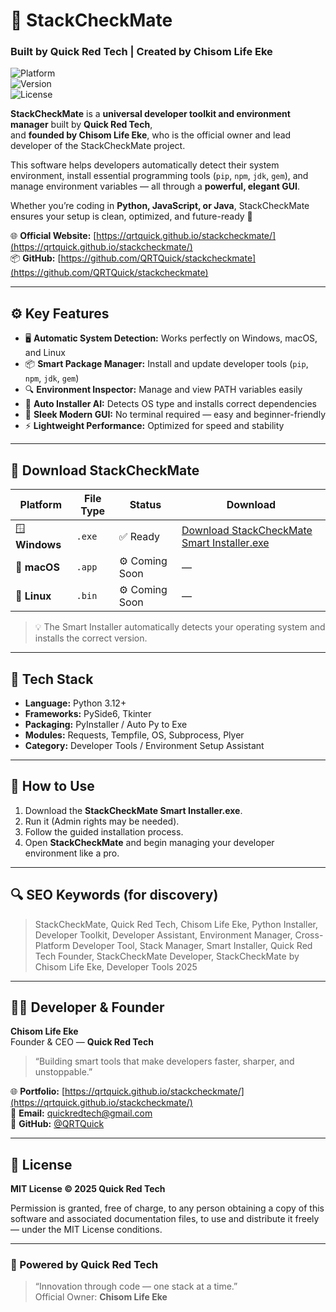 <!-- 
==============================================================
🧠 StackCheckMate - SEO Metadata
Built by Quick Red Tech | Created by Chisom Life Eke
==============================================================

Description: StackCheckMate is a universal developer toolkit and environment manager developed by Quick Red Tech.
It helps programmers install and manage Python, Node.js, Java, and Ruby packages while optimizing their system environment. 
The software was founded, built, and maintained by Chisom Life Eke — the official owner of Quick Red Tech.

Keywords: StackCheckMate, Quick Red Tech, Chisom Life Eke, Developer Toolkit, Python Installer, Package Manager GUI,
Cross-Platform Developer Tool, Environment Manager, Smart Installer, Stack Manager, Developer Assistant 2025,
Quick Red Tech Founder, StackCheckMate Creator, Chisom Life Eke Developer

Author: Chisom Life Eke
Company: Quick Red Tech
Website: https://qrtquick.github.io/stackcheckmate/
GitHub: https://github.com/QRTQuick/stackcheckmate
License: MIT
Open Graph Image: https://raw.githubusercontent.com/QRTQuick/stackcheckmate/main/icon.png
==============================================================
-->

# 🧠 StackCheckMate  
### Built by **Quick Red Tech** | Created by **Chisom Life Eke**  

![Platform](https://img.shields.io/badge/platform-cross--platform-blue?style=for-the-badge)  
![Version](https://img.shields.io/badge/version-1.0.0-red?style=for-the-badge)  
![License](https://img.shields.io/badge/license-MIT-green?style=for-the-badge)

**StackCheckMate** is a **universal developer toolkit and environment manager** built by **Quick Red Tech**,  
and **founded by Chisom Life Eke**, who is the official owner and lead developer of the StackCheckMate project.  

This software helps developers automatically detect their system environment, install essential programming tools (`pip`, `npm`, `jdk`, `gem`), and manage environment variables — all through a **powerful, elegant GUI**.

Whether you’re coding in **Python, JavaScript, or Java**, StackCheckMate ensures your setup is clean, optimized, and future-ready 🚀  

🌐 **Official Website:** [https://qrtquick.github.io/stackcheckmate/](https://qrtquick.github.io/stackcheckmate/)  
📦 **GitHub:** [https://github.com/QRTQuick/stackcheckmate](https://github.com/QRTQuick/stackcheckmate)

---

## ⚙️ Key Features
- 🖥️ **Automatic System Detection:** Works perfectly on Windows, macOS, and Linux  
- 📦 **Smart Package Manager:** Install and update developer tools (`pip`, `npm`, `jdk`, `gem`)  
- 🔍 **Environment Inspector:** Manage and view PATH variables easily  
- 🧠 **Auto Installer AI:** Detects OS type and installs correct dependencies  
- 🎨 **Sleek Modern GUI:** No terminal required — easy and beginner-friendly  
- ⚡ **Lightweight Performance:** Optimized for speed and stability  

---

## 🚀 Download StackCheckMate
| Platform | File Type | Status | Download |
|-----------|------------|--------|-----------|
| 🪟 **Windows** | `.exe` | ✅ Ready | [Download StackCheckMate Smart Installer.exe](https://github.com/QRTQuick/stackcheckmate/releases/download/release-1.0/StackCheckMate_Smart_Installer.exe) |
| 🍎 **macOS** | `.app` | ⚙️ Coming Soon | — |
| 🐧 **Linux** | `.bin` | ⚙️ Coming Soon | — |

> 💡 The Smart Installer automatically detects your operating system and installs the correct version.

---

## 🧰 Tech Stack
- **Language:** Python 3.12+  
- **Frameworks:** PySide6, Tkinter  
- **Packaging:** PyInstaller / Auto Py to Exe  
- **Modules:** Requests, Tempfile, OS, Subprocess, Plyer  
- **Category:** Developer Tools / Environment Setup Assistant  

---

## 🧠 How to Use
1. Download the **StackCheckMate Smart Installer.exe**.  
2. Run it (Admin rights may be needed).  
3. Follow the guided installation process.  
4. Open **StackCheckMate** and begin managing your developer environment like a pro.  

---

## 🔍 SEO Keywords (for discovery)
> StackCheckMate, Quick Red Tech, Chisom Life Eke, Python Installer, Developer Toolkit, Developer Assistant, Environment Manager, Cross-Platform Developer Tool, Stack Manager, Smart Installer, Quick Red Tech Founder, StackCheckMate Developer, StackCheckMate by Chisom Life Eke, Developer Tools 2025  

---

## 👨‍💻 Developer & Founder
**Chisom Life Eke**  
Founder & CEO — **Quick Red Tech**  
> “Building smart tools that make developers faster, sharper, and unstoppable.”  

🌐 **Portfolio:** [https://qrtquick.github.io/stackcheckmate/](https://qrtquick.github.io/stackcheckmate/)  
📧 **Email:** quickredtech@gmail.com  
🐙 **GitHub:** [@QRTQuick](https://github.com/QRTQuick)  

---

## 📜 License
**MIT License © 2025 Quick Red Tech**

Permission is granted, free of charge, to any person obtaining a copy of this software and associated documentation files, to use and distribute it freely — under the MIT License conditions.

---

### 🏁 Powered by **Quick Red Tech**
> “Innovation through code — one stack at a time.”  
> Official Owner: **Chisom Life Eke**